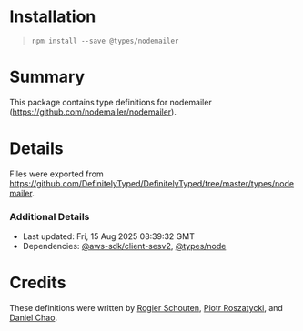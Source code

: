 # Installation
> `npm install --save @types/nodemailer`

# Summary
This package contains type definitions for nodemailer (https://github.com/nodemailer/nodemailer).

# Details
Files were exported from https://github.com/DefinitelyTyped/DefinitelyTyped/tree/master/types/nodemailer.

### Additional Details
 * Last updated: Fri, 15 Aug 2025 08:39:32 GMT
 * Dependencies: [@aws-sdk/client-sesv2](https://npmjs.com/package/@aws-sdk/client-sesv2), [@types/node](https://npmjs.com/package/@types/node)

# Credits
These definitions were written by [Rogier Schouten](https://github.com/rogierschouten), [Piotr Roszatycki](https://github.com/dex4er), and [Daniel Chao](https://github.com/bioball).
